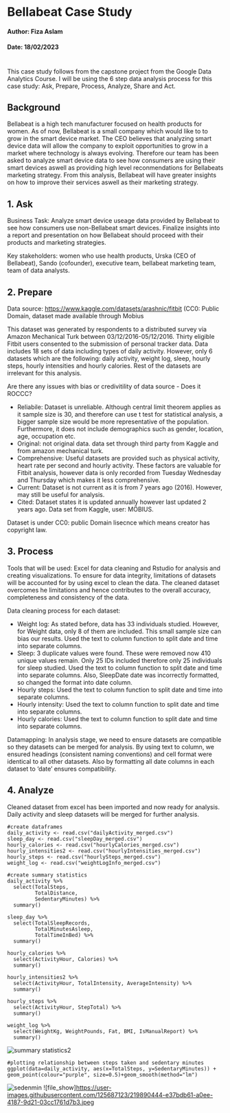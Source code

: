 # Bellabeat Case Study
#### Author: Fiza Aslam
#### Date: 18/02/2023
#
This case study follows from the capstone project from the Google Data Analytics Course. I will be using the 6 step data analysis process for this case study: Ask, Prepare, Process, Analyze, Share and Act. 

## Background
Bellabeat is a high tech manufacturer focused on health products for women. As of now, Bellabeat is a small company which would like to to grow in the smart device market. The CEO believes that analyzing smart device data will allow the company to exploit opportunities to grow in a market where technology is always evolving. Therefore our team has been asked to analyze smart device data to see how consumers are using their smart devices aswell as providing high level reconmendations for Bellabeats marketing strategy. From this analysis, Bellabeat will have greater insights on how to improve their services aswell as their marketing strategy.

## 1. Ask 
Business Task: Analyze smart device useage data provided by Bellabeat to see how consumers use non-Bellabeat smart devices. Finalize insights into a report and presentation on how Bellabeat should proceed with their products and marketing strategies. 

Key stakeholders: women who use health products, Urska (CEO of Bellabeat), Sando (cofounder), executive team, bellabeat marketing team, team of data analysts. 

## 2. Prepare
Data source: https://www.kaggle.com/datasets/arashnic/fitbit (CC0: Public Domain, dataset made available through Mobius

This dataset was generated by respondents to a distributed survey via Amazon Mechanical Turk between 03/12/2016-05/12/2016. Thirty eligible Fitbit users consented to the submission of personal tracker data. Data includes 18 sets of data including types of daily activity. However, only 6 datasets which are the following: daily activity, weight log, sleep, hourly steps, hourly intensities and hourly calories. Rest of the datasets are irrelevant for this analysis. 

Are there any issues with bias or credivitility of data source - Does it ROCCC? 
- Reliabile: Dataset is unreliable. Although central limit theorem applies as it sample size is 30, and therefore can use t test for statistical analysis, a bigger sample size would be more representative of the population. Furthermore, it does not include demographics such as gender, location, age, occupation etc.
- Original: not original data. data set through third party from Kaggle and from amazon mechanical turk.
- Comprehensive: Useful datasets are provided such as physical activity, heart rate per second and hourly activity. These factors are valuable for Fitbit analysis, however data is only recorded from Tuesday Wednesday and Thursday which makes it less comprehensive.  
- Current: Dataset is not current as it is from 7 years ago (2016). However, may still be useful for analysis. 
- Cited: Dataset states it is updated annually however last updated 2 years ago. Data set from Kaggle, user: MÖBIUS. 

Dataset is under CC0: public Domain lisecnce which means creator has copyright law. 

## 3. Process
Tools that will be used: Excel for data cleaning and Rstudio for analysis and creating visualizations. 
To ensure for data integrity, limitations of datasets will be accounted for by using excel to clean the data. The cleaned dataset overcomes he limitations and hence contributes to the overall accuracy, completeness and consistency of the data. 

Data cleaning process for each dataset: 
- Weight log: As stated before, data has 33 individuals studied. However, for Weight data, only 8 of them are included. This small sample size can bias our results. Used the text to column function to split date and time into separate columns. 
- Sleep: 3 duplicate values were found. These were removed now 410 unique values remain. Only 25 IDs included therefore only 25 individuals for sleep studied. Used the text to column function to split date and time into separate columns. Also, SleepDate date was incorrectly formatted, so changed the format into date column. 
- Hourly steps: Used the text to column function to split date and time into separate columns.
- Hourly intensity: Used the text to column function to split date and time into separate columns.
- Hourly calories: Used the text to column function to split date and time into separate columns.
 
Datamapping: In analysis stage, we need to ensure datasets are compatible so they datasets can be merged for analysis. By using text to column, we ensured headings (consistent naming conventions) and cell format were identical to all other datasets. Also by formatting all date columns in each dataset to ‘date’ ensures compatibility.  

## 4. Analyze
Cleaned dataset from excel has been imported and now ready for analysis. Daily activity and sleep datasets will be merged for further analysis. 

```
#create dataframes
daily_activity <- read.csv("dailyActivity_merged.csv")
sleep_day <- read.csv("sleepDay_merged.csv")
hourly_calories <- read.csv("hourlyCalories_merged.csv")
hourly_intensities2 <- read.csv("hourlyIntensities_merged.csv")
hourly_steps <- read.csv("hourlySteps_merged.csv")
weight_log <- read.csv("weightLogInfo_merged.csv")
```

```
#create summary statistics
daily_activity %>%  
  select(TotalSteps,
         TotalDistance,
         SedentaryMinutes) %>%
  summary()

sleep_day %>%  
  select(TotalSleepRecords,
         TotalMinutesAsleep,
         TotalTimeInBed) %>%
  summary()

hourly_calories %>%  
  select(ActivityHour, Calories) %>%
  summary()

hourly_intensities2 %>%  
  select(ActivityHour, TotalIntensity, AverageIntensity) %>%
  summary()

hourly_steps %>%  
  select(ActivityHour, StepTotal) %>%
  summary()

weight_log %>%  
  select(WeightKg, WeightPounds, Fat, BMI, IsManualReport) %>%
  summary()
```
![summary statistics2](https://user-images.githubusercontent.com/125687123/219881798-4e94d735-2fe6-4056-8f7d-09ece3ad3184.png)

```
#plotting relationship between steps taken and sedentary minutes 
ggplot(data=daily_activity, aes(x=TotalSteps, y=SedentaryMinutes)) + geom_point(colour="purple", size=0.5)+geom_smooth(method="lm")

```
![sedenmin](https://user-images.githubusercontent.com/125687123/219888135-85100c20-3380-4d7a-98ff-49e55906d732.jpeg)
![file_show]https://user-images.githubusercontent.com/125687123/219890444-e37bdb61-a0ee-4187-9d21-03cc1761d7b3.jpeg
